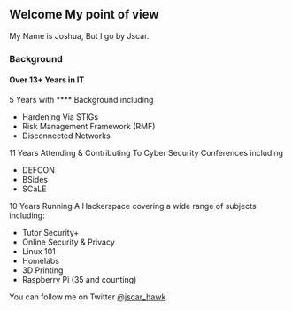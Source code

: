 ## Welcome My point of view

My Name is Joshua, But I go by Jscar.

### Background

#### Over 13+ Years in IT
5 Years with **** Background including
- Hardening Via STIGs
- Risk Management Framework (RMF)
- Disconnected Networks

11 Years Attending & Contributing To Cyber Security Conferences including
- DEFCON
- BSides
- SCaLE

10 Years Running A Hackerspace covering a wide range of subjects including:
- Tutor Security+
- Online Security & Privacy
- Linux 101
- Homelabs
- 3D Printing
- Raspberry Pi (35 and counting)

You can follow me on Twitter [@jscar_hawk](https://twitter.com/jscar_hawk).
